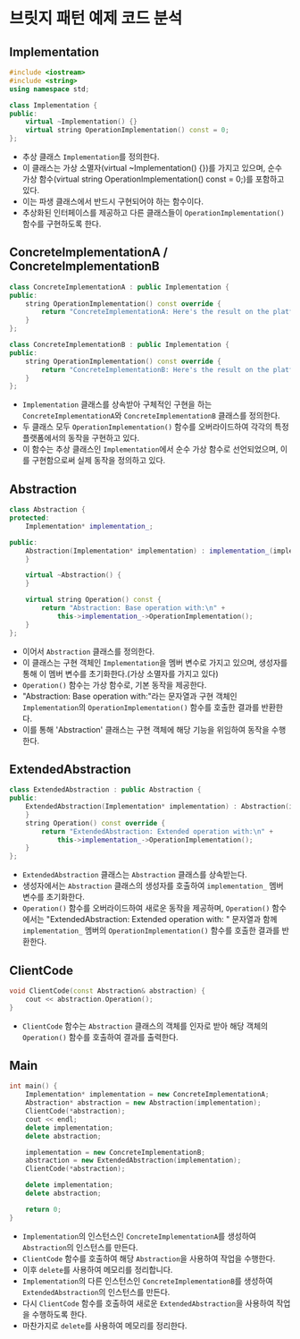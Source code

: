 # 브릿지 패턴 예제 코드 분석

## Implementation
```c++
#include <iostream>
#include <string>
using namespace std;

class Implementation {
public:
    virtual ~Implementation() {}
    virtual string OperationImplementation() const = 0;
};
```
* 추상 클래스 ```Implementation```를 정의한다.
* 이 클래스는 가상 소멸자(virtual ~Implementation() {})를 가지고 있으며, 순수 가상 함수(virtual string OperationImplementation() const = 0;)를 포함하고 있다.
* 이는 파생 클래스에서 반드시 구현되어야 하는 함수이다.
* 추상화된 인터페이스를 제공하고 다른 클래스들이 ```OperationImplementation()``` 함수를 구현하도록 한다.

## ConcreteImplementationA / ConcreteImplementationB
```c++
class ConcreteImplementationA : public Implementation {
public:
    string OperationImplementation() const override {
        return "ConcreteImplementationA: Here's the result on the platform A.\n";
    }
};

class ConcreteImplementationB : public Implementation {
public:
    string OperationImplementation() const override {
        return "ConcreteImplementationB: Here's the result on the platform B.\n";
    }
};
```
* ```Implementation``` 클래스를 상속받아 구체적인 구현을 하는 ```ConcreteImplementationA```와 ```ConcreteImplementationB``` 클래스를 정의한다.
* 두 클래스 모두 ```OperationImplementation()``` 함수를 오버라이드하여 각각의 특정 플랫폼에서의 동작을 구현하고 있다.
* 이 함수는 추상 클래스인 ```Implementation```에서 순수 가상 함수로 선언되었으며, 이를 구현함으로써 실제 동작을 정의하고 있다.

## Abstraction 
```c++
class Abstraction {
protected:
    Implementation* implementation_;

public:
    Abstraction(Implementation* implementation) : implementation_(implementation) {
    }

    virtual ~Abstraction() {
    }

    virtual string Operation() const {
        return "Abstraction: Base operation with:\n" +
            this->implementation_->OperationImplementation();
    }
};
```
* 이어서 ```Abstraction``` 클래스를 정의한다.
* 이 클래스는 구현 객체인 ```Implementation```을 멤버 변수로 가지고 있으며, 생성자를 통해 이 멤버 변수를 초기화한다.(가상 소멸자를 가지고 있다)
* ```Operation()``` 함수는 가상 함수로, 기본 동작을 제공한다.
* "Abstraction: Base operation with:"라는 문자열과 구현 객체인 ```Implementation```의 ```OperationImplementation()``` 함수를 호출한 결과를 반환한다.
* 이를 통해 'Abstraction' 클래스는 구현 객체에 해당 기능을 위임하여 동작을 수행한다.

## ExtendedAbstraction 
```c++
class ExtendedAbstraction : public Abstraction {
public:
    ExtendedAbstraction(Implementation* implementation) : Abstraction(implementation) {
    }
    string Operation() const override {
        return "ExtendedAbstraction: Extended operation with:\n" +
            this->implementation_->OperationImplementation();
    }
};
```
* ```ExtendedAbstraction``` 클래스는 ```Abstraction``` 클래스를 상속받는다.
* 생성자에서는 ```Abstraction``` 클래스의 생성자를 호출하여 ```implementation_``` 멤버 변수를 초기화한다.
* ```Operation()``` 함수를 오버라이드하여 새로운 동작을 제공하며, ```Operation()``` 함수에서는 "ExtendedAbstraction: Extended operation with: " 문자열과 함께 ```implementation_``` 멤버의 ```OperationImplementation()``` 함수를 호출한 결과를 반환한다.

## ClientCode
```c++
void ClientCode(const Abstraction& abstraction) {
    cout << abstraction.Operation();
}
```
* ```ClientCode``` 함수는 ```Abstraction``` 클래스의 객체를 인자로 받아 해당 객체의 ```Operation()``` 함수를 호출하여 결과를 출력한다.

## Main
```c++
int main() {
    Implementation* implementation = new ConcreteImplementationA;
    Abstraction* abstraction = new Abstraction(implementation);
    ClientCode(*abstraction);
    cout << endl;
    delete implementation;
    delete abstraction;

    implementation = new ConcreteImplementationB;
    abstraction = new ExtendedAbstraction(implementation);
    ClientCode(*abstraction);

    delete implementation;
    delete abstraction;

    return 0;
}
```
* ```Implementation```의 인스턴스인 ```ConcreteImplementationA```를 생성하여 ```Abstraction```의 인스턴스를 만든다.
* ```ClientCode``` 함수를 호출하여 해당 ```Abstraction```을 사용하여 작업을 수행한다.
* 이후 ```delete```를 사용하여 메모리를 정리합니다.
* ```Implementation```의 다른 인스턴스인 ```ConcreteImplementationB```를 생성하여 ```ExtendedAbstraction```의 인스턴스를 만든다.
* 다시 ```ClientCode``` 함수를 호출하여 새로운 ```ExtendedAbstraction```을 사용하여 작업을 수행하도록 한다.
* 마찬가지로 ```delete```를 사용하여 메모리를 정리한다.
